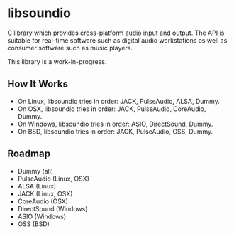 # libsoundio

C library which provides cross-platform audio input and output. The API is
suitable for real-time software such as digital audio workstations as well
as consumer software such as music players.

This library is a work-in-progress.

## How It Works

 * On Linux, libsoundio tries in order: JACK, PulseAudio, ALSA, Dummy.
 * On OSX, libsoundio tries in order: JACK, PulseAudio, CoreAudio, Dummy.
 * On Windows, libsoundio tries in order: ASIO, DirectSound, Dummy.
 * On BSD, libsoundio tries in order: JACK, PulseAudio, OSS, Dummy.

## Roadmap

 * Dummy (all)
 * PulseAudio (Linux, OSX)
 * ALSA (Linux)
 * JACK (Linux, OSX)
 * CoreAudio (OSX)
 * DirectSound (Windows)
 * ASIO (Windows)
 * OSS (BSD)
